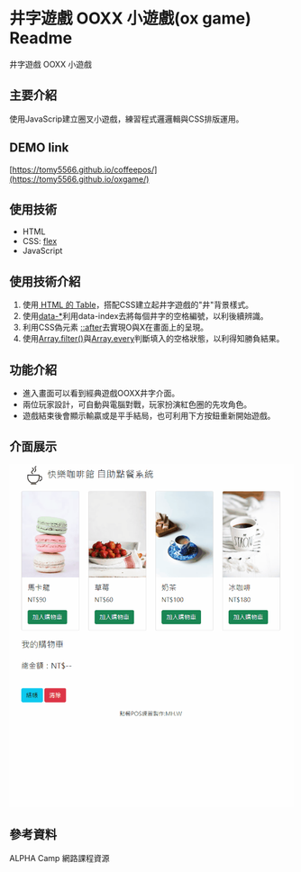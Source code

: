 # 井字遊戲 OOXX 小遊戲(ox game) Readme
井字遊戲 OOXX 小遊戲 

## 主要介紹
使用JavaScrip建立圈叉小遊戲，練習程式邏邏輯與CSS排版運用。

## DEMO link
[https://tomy5566.github.io/coffeepos/](https://tomy5566.github.io/oxgame/)

## 使用技術
- HTML
- CSS: [flex](https://developer.mozilla.org/zh-CN/docs/Web/CSS/flex)
- JavaScript

## 使用技術介紹
1. 使用[ HTML 的 Table](https://developer.mozilla.org/zh-TW/docs/Web/HTML/Element/table)，搭配CSS建立起井字遊戲的"井"背景樣式。
2. 使用[data-*](https://developer.mozilla.org/zh-TW/docs/Web/HTML/Global_attributes/data-*)利用data-index去將每個井字的空格編號，以利後續辨識。
3. 利用CSS偽元素 [::after](https://developer.mozilla.org/zh-CN/docs/Web/CSS/::after)去實現O與X在畫面上的呈現。
4. 使用[Array.filter()](https://developer.mozilla.org/zh-TW/docs/Web/JavaScript/Reference/Global_Objects/Array/filter)與[Array.every](https://developer.mozilla.org/zh-TW/docs/Web/JavaScript/Reference/Global_Objects/Array/every)判斷填入的空格狀態，以利得知勝負結果。

## 功能介紹
- 進入畫面可以看到經典遊戲OOXX井字介面。
- 兩位玩家設計，可自動與電腦對戰，玩家扮演紅色圈的先攻角色。
- 遊戲結束後會顯示輸贏或是平手結局，也可利用下方按鈕重新開始遊戲。

## 介面展示

![image](https://github.com/tomy5566/coffeepos/blob/main/coffeepos_demo.gif)


## 參考資料
ALPHA Camp 網路課程資源
